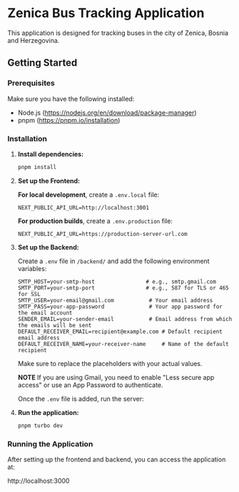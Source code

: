 # Zenica Bus Tracking Application

This application is designed for tracking buses in the city of Zenica, Bosnia and Herzegovina.

## Getting Started

### Prerequisites

Make sure you have the following installed:

- Node.js (https://nodejs.org/en/download/package-manager)
- pnpm (https://pnpm.io/installation)

### Installation

1. **Install dependencies:**

   ```bash
   pnpm install
   ```

2. **Set up the Frontend:**
 

   **For local development**, create a `.env.local` file:

   ```env
   NEXT_PUBLIC_API_URL=http://localhost:3001
   ```

   **For production builds**, create a `.env.production` file:

   ```env
   NEXT_PUBLIC_API_URL=https://production-server-url.com
   ```
 

2. **Set up the Backend:**
 
   Create a `.env` file in `/backend/` and add the following environment variables:

   ```env
   SMTP_HOST=your-smtp-host                # e.g., smtp.gmail.com
   SMTP_PORT=your-smtp-port                # e.g., 587 for TLS or 465 for SSL
   SMTP_USER=your-email@gmail.com           # Your email address
   SMTP_PASS=your-app-password              # Your app password for the email account
   SENDER_EMAIL=your-sender-email           # Email address from which the emails will be sent
   DEFAULT_RECEIVER_EMAIL=recipient@example.com # Default recipient email address
   DEFAULT_RECEIVER_NAME=your-receiver-name     # Name of the default recipient
   ```

   Make sure to replace the placeholders with your actual values.

   **NOTE**
   If you are using Gmail, you need to enable "Less secure app access" or use an App Password to authenticate.

   Once the `.env` file is added, run the server:
 
3. **Run the application:**
 
   ```bash
   pnpm turbo dev
   ```

### Running the Application

After setting up the frontend and backend, you can access the application at:

http://localhost:3000